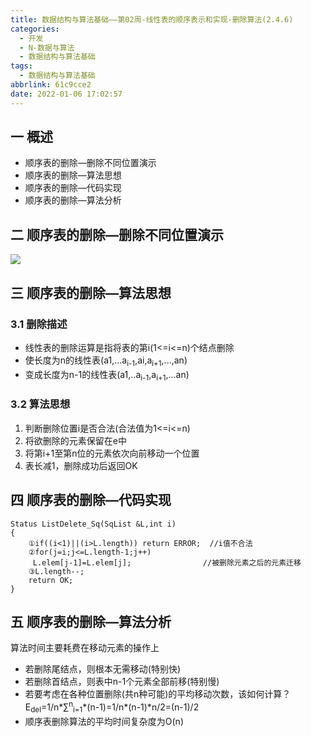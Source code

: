 ```yaml
---
title: 数据结构与算法基础——第02周-线性表的顺序表示和实现-删除算法(2.4.6)
categories:
  - 开发
  - N-数据与算法
  - 数据结构与算法基础
tags:
  - 数据结构与算法基础
abbrlink: 61c9cce2
date: 2022-01-06 17:02:57
---
```

## 一 概述

* 顺序表的删除—删除不同位置演示
* 顺序表的删除—算法思想
* 顺序表的删除—代码实现
* 顺序表的删除—算法分析

<!--more-->

## 二 顺序表的删除—删除不同位置演示
![][1]

## 三 顺序表的删除—算法思想

### 3.1 删除描述

* 线性表的删除运算是指将表的第i(1<=i<=n)个结点删除
* 使长度为n的线性表(a1,...a<sub>i-1</sub>,ai,a<sub>i+1</sub>,...,an)
* 变成长度为n-1的线性表(a1,..a<sub>i-1</sub>,a<sub>i+1</sub>,...an)

### 3.2 算法思想

1. 判断删除位置i是否合法(合法值为1<=i<=n)
2. 将欲删除的元素保留在e中
3. 将第i+1至第n位的元素依次向前移动一个位置
4. 表长减1，删除成功后返回OK

## 四 顺序表的删除—代码实现

```
Status ListDelete_Sq(SqList &L,int i)
{
	①if((i<1)||(i>L.length)) return ERROR;  //i值不合法
	②for(j=i;j<=L.length-1;j++)
	 L.elem[j-1]=L.elem[j];                //被删除元素之后的元素迁移
	③L.length--;
    return OK;
}
```

## 五 顺序表的删除—算法分析

算法时间主要耗费在移动元素的操作上

* 若删除尾结点，则根本无需移动(特别快)
* 若删除首结点，则表中n-1个元素全部前移(特别慢)
* 若要考虑在各种位置删除(共n种可能)的平均移动次数，该如何计算？
  E<sub>del</sub>=1/n\*∑<sup>n</sup><sub>i=1</sub>\*(n-1)=1/n\*(n-1)*n/2=(n-1)/2
* 顺序表删除算法的平均时间复杂度为O(n)


[1]:https://cdn.staticaly.com/gh/PGzxc/CDN/master/blog-data-struct-basic/data-struct-2.4.6-delete.png
